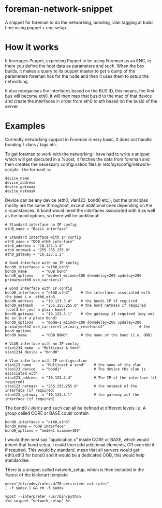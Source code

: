 foreman-network-snippet
=======================

A snippet for foreman to do the networking, bonding, vlan tagging at build time using puppet + enc setup.

How it works
============

It leverages Puppet, expecting Puppet to be using Foreman as an ENC, in there you define the host data
as parameters and such. When the box builds, it makes a query to its puppet master to get a dump of the
parameters foreman has for the node and then it uses them to setup the networking. 

It also reorganises the interfaces based on the BUS ID, this means, the first bus will become eth0, it will
then map that busid to the mac of that device and create the interfaces in order from eth0 to eth<n>
based on the busid of the server.

Examples
========

Currently networking support in Foreman is very basic, it does not handle bonding / vlans / tags etc. 

To get foreman to work with the networking i have had to write a snippet which will get executed in a %post, it fetches the data from foreman and then creates the necessary configuration files in /etc/sysconfig/network-scripts. The formant is:

```
device_name
device_address
device_gateway
device_netmask
```

Device can be any device (eth0, vlan123, bond0 etc.), but the principles mostly are the same throughout, except additional ones depending on the circumstances. A bond would need the interfaces associated with it as well as the bond options, so there will be additional:

```
# Standard interface no IP config
eth0_name = "Basic interface"
```
```
# Standard interface with IP config
eth0_name = "OOB eth0 interface"
eth0_address = "10.123.1.4"
eth0_netmask = "255.255.255.0"
eth0_gateway = "10.123.1.1"
```
```
# Bond interface with no IP config
bond0_interfaces = "eth0,eth3"
bond0_name       = "OOB bond"
bond0_options    = "mode=1 miimon=100 downdelay=200 updelay=200 primary=eth0 use_carrier=1"
```

```
# Bond interface with IP config
bond0_interfaces = "eth0,eth3"     # the interfaces associated with the bond i.e. eth0,eth3
bond0_address    = "10.123.3.4"    # the bonds IP if required
bond0_netmask    = "255.255.255.0" # the bond netmask if required (could be just a plain bond)
bond0_gateway    = "10.123.3.1"    # the gateway if required (may not be as just a plain bond)
bond0_options    = "mode=1 miimon=100 downdelay=200 updelay=200 primary=eth2 use_carrier=1 primary_reselect=2"                # the bond options
bond0_name       = "OOB BOND"      # the name of the bond (i.e. OOB)
```
```
# VLAN interface with no IP config
vlan1234_name  = "Multicast A Send"
vlan1234_device = "bond0"
```
```
# Vlan interface with IP configuration
vlan123_name     = "Multicast A send"    # the name of the vlan
vlan123_device   = "bond1"               # The device the vlan is associated with
vlan123_address  = "10.123.3.4"          # The IP of the interface (if required)
vlan123_netmask  = "255.255.255.0"       # the netmask of the interface (if required)
vlan123_gateway  = "10.123.3.1"          # the gateway aof the interface (if required)
```

The bond0 / vlan's and such can all be defined at different levels i.e. A group called CORE or BASE could contain:

```
bond0_interfaces = "eth0,eth3"
bond0_name = "OOB interface"
bond0_options = "mode=1 miimon=100"
```

I would then nest say "application x" inside CORE or BASE, which would inherit that bond setup, i could then add additional elements, OR override it if required. This would by standard, mean that all servers would get eth0,eth3 for bond0 and it would be a dedicated OOB, this would help standardise.

There is a snippet called network_setup, which is then included in the %post of the kickstart template

```
udev="/etc/udev/rules.d/70-persistent-net.rules"
[ -f $udev ] && rm -f $udev

%post --interpreter /usr/bin/python
<%= snippet "network_setup" %>
```

